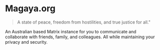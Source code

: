 # Magaya.org
> A state of peace, freedom from hostilities, and true justice for all."

An Australian based Matrix instance for you to communicate and collaborate with friends, family, and colleagues. All while maintaining your privacy and security.
